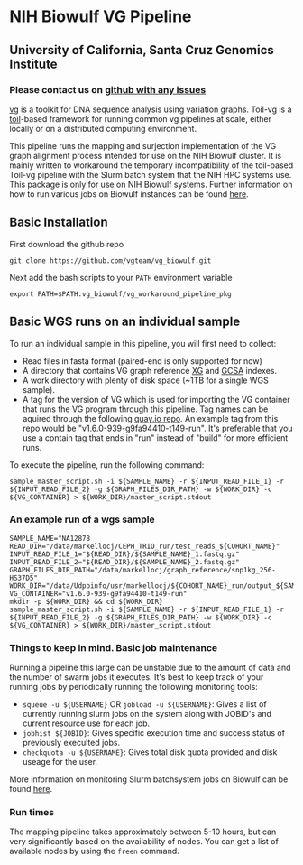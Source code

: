 # NIH Biowulf VG Pipeline
## University of California, Santa Cruz Genomics Institute
### Please contact us on [github with any issues](https://github.com/BD2KGenomics/toil-vg/issues/new)
[vg](https://github.com/vgteam/vg) is a toolkit for DNA sequence analysis using variation graphs.  Toil-vg is a [toil](https://github.com/BD2KGenomics/toil)-based framework for running common vg pipelines at scale, either locally or on a distributed computing environment.

This pipeline runs the mapping and surjection implementation of the VG graph alignment process intended for use on the NIH Biowulf cluster. It is mainly written to workaround the temporary incompatibility of the toil-based Toil-vg pipeline with the Slurm batch system that the NIH HPC systems use.
This package is only for use on NIH Biowulf systems. Further information on how to run various jobs on Biowulf instances can be found [here](https://hpc.nih.gov/).

## Basic Installation

First download the github repo
    
    git clone https://github.com/vgteam/vg_biowulf.git
    
Next add the bash scripts to your `PATH` environment variable

    export PATH=$PATH:vg_biowulf/vg_workaround_pipeline_pkg
    
## Basic WGS runs on an individual sample

To run an individual sample in this pipeline, you will first need to collect:
- Read files in fasta format (paired-end is only supported for now)
- A directory that contains VG graph reference [XG](https://github.com/vgteam/vg/wiki/File-Formats#xg-xg-lightweight-graph--path-index) and [GCSA](https://github.com/vgteam/vg/wiki/File-Formats#gcsa-gcsa-generalized-compressed-suffix-array-index) indexes.
- A work directory with plenty of disk space (~1TB for a single WGS sample).
- A tag for the version of VG which is used for importing the VG container that runs the VG program through this pipeline. Tag names can be aquired through the following [quay.io repo](https://quay.io/repository/vgteam/vg?tag=latest&tab=tags). An example tag from this repo would be "v1.6.0-939-g9fa94410-t149-run". It's preferable that you use a contain tag that ends in "run" instead of "build" for more efficient runs. 

To execute the pipeline, run the following command:

    sample_master_script.sh -i ${SAMPLE_NAME} -r ${INPUT_READ_FILE_1} -r ${INPUT_READ_FILE_2} -g ${GRAPH_FILES_DIR_PATH} -w ${WORK_DIR} -c ${VG_CONTAINER} > ${WORK_DIR}/master_script.stdout
    
### An example run of a wgs sample
    
    SAMPLE_NAME="NA12878
    READ_DIR="/data/markellocj/CEPH_TRIO_run/test_reads_${COHORT_NAME}"
    INPUT_READ_FILE_1="${READ_DIR}/${SAMPLE_NAME}_1.fastq.gz"
    INPUT_READ_FILE_2="${READ_DIR}/${SAMPLE_NAME}_2.fastq.gz"
    GRAPH_FILES_DIR_PATH="/data/markellocj/graph_reference/snp1kg_256-HS37D5"
    WORK_DIR="/data/Udpbinfo/usr/markellocj/${COHORT_NAME}_run/output_${SAMPLE_NAME}_vg_t148"
    VG_CONTAINER="v1.6.0-939-g9fa94410-t149-run"
    mkdir -p ${WORK_DIR} && cd ${WORK_DIR}
    sample_master_script.sh -i ${SAMPLE_NAME} -r ${INPUT_READ_FILE_1} -r ${INPUT_READ_FILE_2} -g ${GRAPH_FILES_DIR_PATH} -w ${WORK_DIR} -c ${VG_CONTAINER} > ${WORK_DIR}/master_script.stdout
    
### Things to keep in mind. Basic job maintenance

Running a pipeline this large can be unstable due to the amount of data and the number of swarm jobs it executes. It's best to keep track of your running jobs by periodically running the following monitoring tools:
- `squeue -u ${USERNAME}` OR `jobload -u ${USERNAME}`: Gives a list of currently running slurm jobs on the system along with JOBID's and current resource use for each job.
- `jobhist ${JOBID}`: Gives specific execution time and success status of previously execulted jobs.
- `checkquota -u ${USERNAME}`: Gives total disk quota provided and disk useage for the user.

More information on monitoring Slurm batchsystem jobs on Biowulf can be found [here](https://hpc.nih.gov/docs/userguide.html#monitor).

### Run times

The mapping pipeline takes approximately between 5-10 hours, but can very significantly based on the availability of nodes. You can get a list of available nodes by using the `freen` command.

